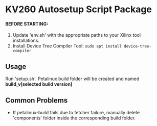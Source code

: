# KV260 Autosetup Script Package

#### BEFORE STARTING:
1. Update 'env.sh' with the appropriate paths to your Xilinx tool installations.
2. Install Device Tree Compiler Tool: ```sudo apt install device-tree-compiler```


## Usage
Run 'setup.sh'. Petalinux build folder will be created and named **build_v[selected build version]**



## Common Problems
- If petalinux-build fails due to fetcher failure, manually delete 'components' folder inside the corresponding build folder.
